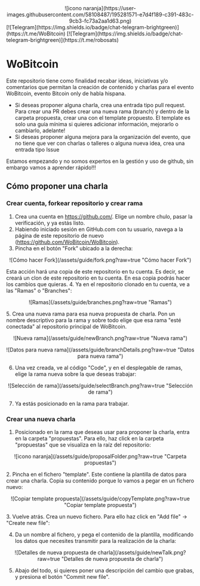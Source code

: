 
<div align="center">
  ![icono naranja](https://user-images.githubusercontent.com/58108487/195281571-e7d4f189-c391-483c-9cb3-fc73a2aa1d63.png)
 </div>
  [![Telegram](https://img.shields.io/badge/chat-telegram-brightgreen)](https://t.me/WoBitcoin)
[![Telegram](https://img.shields.io/badge/chat-telegram-brightgreen)](https://t.me/robosats)

# WoBitcoin
Este repositorio tiene como finalidad recabar ideas, iniciativas y/o comentarios que permitan la creación de contenido y charlas para el evento WoBitcoin, evento Bitcoin only de habla hispana.

- Si deseas proponer alguna charla, crea una entrada tipo pull request. Para crear una PR debes crear una nueva rama (branch) y dentro de la carpeta propuesta, crear una con el template propuesto. El template es solo una guía mínima si quieres adicionar información, mejorarlo o cambiarlo, adelante!
- Si deseas proponer alguna mejora para la organización del evento, que no tiene que ver con charlas o talleres o alguna nueva idea, crea una entrada tipo Issue

Estamos empezando y no somos expertos en la gestión y uso de github, sin embargo vamos a aprender rápido!!!

## Cómo proponer una charla

### Crear cuenta, forkear repositorio y crear rama
1. Crea una cuenta en <a href="https://github.com/">https://github.com/</a>. Elige un nombre chulo, pasar la verificación, y ya estás listo.
2. Habiendo iniciado sesión en GitHub.com con tu usuario, navega a la página de este repositorio de nuevo (https://github.com/WoBitcoin/WoBitcoin).
3. Pincha en el botón "Fork" ubicado a la derecha:
<p align="center">
   ![Cómo hacer Fork](/assets/guide/fork.png?raw=true "Cómo hacer Fork")
  </p>
  Esta acción hará una copia de este repositorio en tu cuenta. Es decir, se creará un clon de este repositorio en tu cuenta. En esa copia podrás hacer los cambios que quieras.
4. Ya en el repositorio clonado en tu cuenta, ve a las "Ramas" o "Branches":
<p align="center">
   ![Ramas](/assets/guide/branches.png?raw=true "Ramas")
  </p>
5. Crea una nueva rama para esa nueva propuesta de charla. Pon un nombre descriptivo para la rama y sobre todo elige que esa rama "esté conectada" al repositorio principal de WoBitcoin.
<p align="center">
   ![Nueva rama](/assets/guide/newBranch.png?raw=true "Nueva rama")
  </p>
  <p align="center">
   ![Datos para nueva rama](/assets/guide/branchDetails.png?raw=true "Datos para nueva rama")
  </p> 

6. Una vez creada, ve al código "Code", y en el desplegable de ramas, elige la rama nueva sobre la que deseas trabajar:

<p align="center">
   ![Selección de rama](/assets/guide/selectBranch.png?raw=true "Selección de rama")
  </p> 
  
 7. Ya estás posicionado en la rama para trabajar.

### Crear una nueva charla

1. Posicionado en la rama que deseas usar para proponer la charla, entra en la carpeta "propuestas". Para ello, haz click en la carpeta "propuestas" que se visualiza en la raíz del repositorio:

<p align="center">
   ![icono naranja](/assets/guide/proposalFolder.png?raw=true "Carpeta propuestas")
  </p> 
 2. Pincha en el fichero "template". Este contiene la plantilla de datos para crear una charla. Copia su contenido porque lo vamos a pegar en un fichero nuevo:
<p align="center">
   ![Copiar template propuesta](/assets/guide/copyTemplate.png?raw=true "Copiar template propuesta")
  </p> 
3. Vuelve atrás. Crea un nuevo fichero. Para ello haz click en "Add file" -> "Create new file":

4. Da un nombre al fichero, y pega el contenido de la plantilla, modificando los datos que necesites transmitir para la realización de la charla:

<p align="center">
   ![Detalles de nueva propuesta de charla](/assets/guide/newTalk.png?raw=true "Detalles de nueva propuesta de charla")
  </p> 

5. Abajo del todo, si quieres poner una descripción del cambio que grabas, y presiona el botón "Commit new file".
